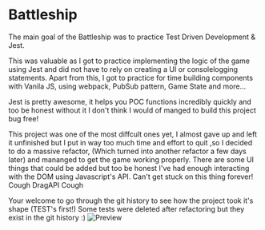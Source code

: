 # Battleship

The main goal of the Battleship was to practice Test Driven Development & Jest.

This was valuable as I got to practice implementing the logic of the game using Jest and did not have to rely on creating a UI or
consolelogging statements. Apart from this, I got to practice for time building components with Vanila JS, using webpack, PubSub pattern, Game State and more...

Jest is pretty awesome, it helps you POC functions incredibly quickly and too be honest without it I don't think I would of manged to build this project bug free!

This project was one of the most diffcult ones yet, I almost gave up and left it unfinished but I put in way too much time and effort to quit ,so I decided to do a massive refactor, (Which turned into another refactor a few days later) and mananged to get the game working properly.
There are some UI things that could be added but too be honest I've had enough interacting with the DOM using Javascript's API.
Can't get stuck on this thing forever! Cough DragAPI Cough

Your welcome to go through the git history to see how the project took it's shape (TEST's first!)
Some tests were deleted after refactoring but they exist in the git history :)
![Preview](https://user-images.githubusercontent.com/36157647/188649599-fab76cfd-b434-47d2-9d00-1b8eabc4f60c.png)
